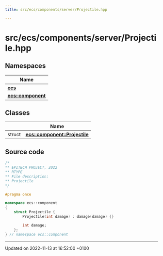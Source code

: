 ```yaml
---
title: src/ecs/components/server/Projectile.hpp

---
```


# src/ecs/components/server/Projectile.hpp



## Namespaces

| Name           |
| -------------- |
| **[ecs](Namespaces/namespaceecs.md)**  |
| **[ecs::component](Namespaces/namespaceecs_1_1component.md)**  |

## Classes

|                | Name           |
| -------------- | -------------- |
| struct | **[ecs::component::Projectile](Classes/structecs_1_1component_1_1_projectile.md)**  |




## Source code

```cpp
/*
** EPITECH PROJECT, 2022
** RTYPE
** File description:
** Projectile
*/

#pragma once

namespace ecs::component
{
    struct Projectile {
        Projectile(int damage) : damage(damage) {}

        int damage;
    };
} // namespace ecs::component
```


-------------------------------

Updated on 2022-11-13 at 16:52:00 +0100
